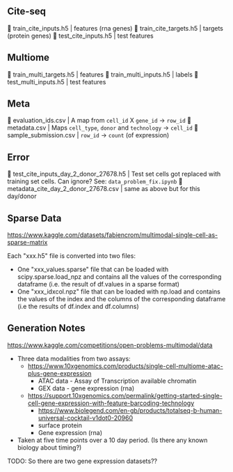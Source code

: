## Cite-seq 
 train_cite_inputs.h5 | features (rna genes)
 train_cite_targets.h5 | targets (protein genes)
 test_cite_inputs.h5 | test features

## Multiome
 train_multi_targets.h5 | features
 train_multi_inputs.h5 | labels
 test_multi_inputs.h5 | test features

## Meta
 evaluation_ids.csv | A map from `cell_id` X `gene_id` -> `row_id`
 metadata.csv | Maps `cell_type`, `donor` and `technology` -> `cell_id`
 sample_submission.csv | `row_id` -> `count` (of expression)

## Error
 test_cite_inputs_day_2_donor_27678.h5 | Test set cells got replaced with training set cells. Can ignore?  See: `data_problem_fix.ipynb` 
 metadata_cite_day_2_donor_27678.csv  | same as above but for this day/donor

## Sparse Data
https://www.kaggle.com/datasets/fabiencrom/multimodal-single-cell-as-sparse-matrix

Each "xxx.h5" file is converted into two files:

- One "xxx_values.sparse" file that can be loaded with scipy.sparse.load_npz and contains all the values of the corresponding dataframe (i.e. the result of df.values in a sparse format)
- One "xxx_idxcol.npz" file that can be loaded with np.load and contains the values of the index and the columns of the corresponding dataframe (i.e the results of df.index and df.columns)

## Generation Notes
https://www.kaggle.com/competitions/open-problems-multimodal/data

- Three data modalities from two assays:
  - https://www.10xgenomics.com/products/single-cell-multiome-atac-plus-gene-expression
    - ATAC data - Assay of Transcription available chromatin
    - GEX data - gene expression (rna)
  - https://support.10xgenomics.com/permalink/getting-started-single-cell-gene-expression-with-feature-barcoding-technology
    - https://www.biolegend.com/en-gb/products/totalseq-b-human-universal-cocktail-v1dot0-20960
    - surface protein
	- Gene expression (rna)
- Taken at five time points over a 10 day period. (Is there any known biology about timing?)

TODO: So there are two gene expression datasets??

